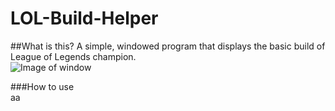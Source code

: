 # LOL-Build-Helper
##What is this?
A simple, windowed program that displays the basic build of League of Legends champion.  
![Image of window](https://i.imgur.com/EajVUqX.png)  
  
###How to use  
aa
